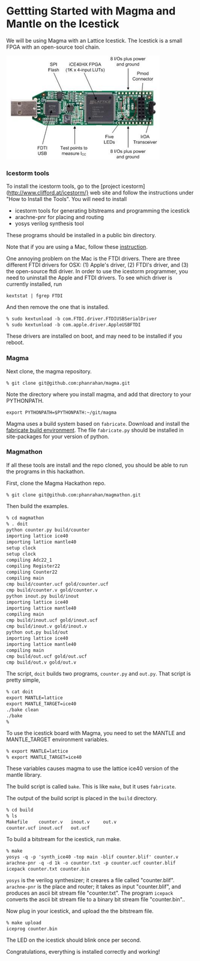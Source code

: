 # Gettting Started with Magma and Mantle on the Icestick

We will be using Magma with an Lattice Icestick.
The Icestick is a small FPGA with an open-source tool chain.

![icestick](images/icestick.jpg)

### Icestorm tools

To install the icestorm tools,
go to the [project icestorm](http://www.clifford.at/icestorm/} web site
and follow the instructions under "How to Install the Tools".
You will need to install

* icestorm tools for generating bitstreams and programming the icestick
* arachne-pnr for placing and routing 
* yosys verilog synthesis tool

These programs should be installed in a public bin directory.

Note that if you are using a Mac,
follow these [instruction](http://www.clifford.at/icestorm/notes_osx.html).

One annoying problem on the Mac is the FTDI drivers.
There are three different FTDI drivers for OSX:
(1) Apple's driver,
(2) FTDI's driver,
and (3) the open-source ftdi driver.
In order to use the icestorm programmer,
you need to uninstall the Apple and FTDI drivers.
To see which driver is currently installed, run

```
kextstat | fgrep FTDI
```

And then remove the one that is installed.

```
% sudo kextunload -b com.FTDI.driver.FTDIUSBSerialDriver
% sudo kextunload -b com.apple.driver.AppleUSBFTDI
```

These drivers are installed on boot,
and may need to be installed if you reboot.

### Magma

Next clone, the magma repository.

```
% git clone git@github.com:phanrahan/magma.git
```

Note the directory where you install magma,
and add that directory to your PYTHONPATH.

```
export PYTHONPATH=$PYTHONPATH:~/git/magma
```

Magma uses a build system based on `fabricate`.
Download and install the 
[fabricate build environment](https://github.com/SimonAlfie/fabricate).
The file `fabricate.py` 
should be installed in site-packages for your version of python.

### Magmathon

If all these tools are install and the repo cloned,
you should be able to run the programs in this hackathon.

First, clone the Magma Hackathon repo.

```
% git clone git@github.com:phanrahan/magmathon.git
```

Then build the examples.

```
% cd magmathon
% . doit
python counter.py build/counter
importing lattice ice40
importing lattice mantle40
setup clock
setup clock
compiling Adc22_1
compiling Register22
compiling Counter22
compiling main
cmp build/counter.ucf gold/counter.ucf
cmp build/counter.v gold/counter.v
python inout.py build/inout
importing lattice ice40
importing lattice mantle40
compiling main
cmp build/inout.ucf gold/inout.ucf
cmp build/inout.v gold/inout.v
python out.py build/out
importing lattice ice40
importing lattice mantle40
compiling main
cmp build/out.ucf gold/out.ucf
cmp build/out.v gold/out.v

```

The script, `doit` builds two programs, `counter.py` and `out.py`.
That script is pretty simple,

```
% cat doit
export MANTLE=lattice
export MANTLE_TARGET=ice40
./bake clean
./bake
%
```
To use the icestick board with Magma,
you need to set the MANTLE and MANTLE_TARGET environment variables.
```
% export MANTLE=lattice
% export MANTLE_TARGET=ice40
```
These variables causes magma to use the lattice ice40 version
of the mantle library.

The build script is called `bake`.
This is like `make`, but it uses `fabricate`.

The output of the build script is placed in the `build` directory.
```
% cd build
% ls
Makefile    counter.v   inout.v     out.v
counter.ucf inout.ucf   out.ucf
```
To build a bitstream for the icestick, run make.
```
% make
yosys -q -p 'synth_ice40 -top main -blif counter.blif' counter.v
arachne-pnr -q -d 1k -o counter.txt -p counter.ucf counter.blif 
icepack counter.txt counter.bin
```
`yosys` is the verilog synthesizer;
it creares a file called "counter.blif".
`arachne-pnr` is the place and router;
it takes as input "counter.blif", 
and produces an ascii bit stream file "counter.txt".
The program `icepack` converts the ascii bit stream file
to a binary bit stream file "counter.bin"..

Now plug in your icestick,
and upload the the bitstream file.
```
% make upload
iceprog counter.bin
```
The LED on the icestick should blink once per second.

Congratulations, everything is installed correctly and working!




